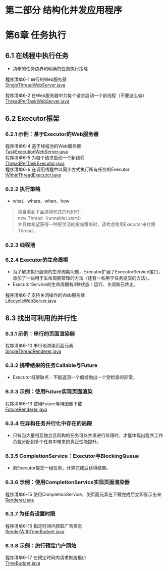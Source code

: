 # 第二部分 结构化并发应用程序  
# 第6章 任务执行
## 6.1 在线程中执行任务
* 清晰的任务边界和明确的任务执行策略

程序清单6-1 串行的Web服务器  
[SingleThreadWebServer.java](<https://github.com/BenYu2021/JavaConcurrencyInPracticeReadingNotes/blob/main/src/main/java/ch06/SingleThreadWebServer.java>)

程序清单6-2 在Web服务器中为每个请求启动一个新线程（不要这么做）  
[ThreadPerTaskWebServer.java](<https://github.com/BenYu2021/JavaConcurrencyInPracticeReadingNotes/blob/main/src/main/java/ch06/ThreadPerTaskWebServer.java>)

## 6.2 Executor框架
### 6.2.1 示例：基于Executor的Web服务器
程序清单6-4 基于线程池的Web服务器  
[TaskExecutionWebServer.java](<https://github.com/BenYu2021/JavaConcurrencyInPracticeReadingNotes/blob/main/src/main/java/ch06/TaskExecutionWebServer.java>)  
程序清单6-5 为每个请求启动一个新线程  
[ThreadPerTaskExecutor.java](<https://github.com/BenYu2021/JavaConcurrencyInPracticeReadingNotes/blob/main/src/main/java/ch06/ThreadPerTaskExecutor.java>)  
程序清单6-6 在调用线程中以同步方式执行所有任务的Executor  
[WithinThreadExecutor.java](<https://github.com/BenYu2021/JavaConcurrencyInPracticeReadingNotes/blob/main/src/main/java/ch06/WithinThreadExecutor.java>)  

### 6.2.2 执行策略
* what、where、when、how

>每当看到下面这种形式的代码时：  
>new Thread（runnable).start()  
>并且你希望获得一种更灵活的指向策略时，请考虑使用Executor来代替Thread。

### 6.2.3 线程池
### 6.2.4 Executor的生命周期
* 为了解决执行服务的生命周期问题，Executor扩展了ExecutorService接口，添加了一些用于生命周期管理的方法（还有一些用于任务提交的方法）。
* ExecutorService的生命周期有3种状态：运行、关闭和已终止。

程序清单6-7 支持关闭操作的Web服务器  
[LifecycleWebServer.java](<https://github.com/BenYu2021/JavaConcurrencyInPracticeReadingNotes/blob/main/src/main/java/ch06/LifecycleWebServer.java>)  

## 6.3 找出可利用的并行性
### 6.3.1 示例：串行的页面渲染器
程序清单6-10 串行地渲染页面元素  
[SingleThreadRenderer.java](<https://github.com/BenYu2021/JavaConcurrencyInPracticeReadingNotes/blob/main/src/main/java/ch06/SingleThreadRenderer.java>)  

### 6.3.2 携带结果的任务Callable与Future

* Executor框架缺点：不能返回一个值或抛出一个受检查的异常。
### 6.3.3 示例：使用Future实现页面渲染
程序清单6-13 使用Future等待图像下载  
[FutureRenderer.java](<https://github.com/BenYu2021/JavaConcurrencyInPracticeReadingNotes/blob/main/src/main/java/ch06/FutureRenderer.java>)  

### 6.3.4 在异构任务并行化中存在的局限
* 只有当大量相互独立且同构的任务可以并发进行处理时，才能体现出程序工作负载分配到多个任务中带来的真正性能提升。

### 6.3.5 CompletionService：Executor与BlockingQueue
* 向Executor提交一组任务，计算完成后获得结果。

### 6.3.6 示例：使用CompletionService实现页面渲染器
程序清单6-15 使用CompletionService，使页面元素在下载完成后立即显示出来  
[Renderer.java](<https://github.com/BenYu2021/JavaConcurrencyInPracticeReadingNotes/blob/main/src/main/java/ch06/Renderer.java>)  

### 6.3.7 为任务设置时限
程序清单6-16 指定时间内获取广告信息  
[RenderWithTimeBudget.java](<https://github.com/BenYu2021/JavaConcurrencyInPracticeReadingNotes/blob/main/src/main/java/ch06/RenderWithTimeBudget.java>)  

### 6.3.8 示例：旅行预定门户网站
程序清单6-17 在预定时间内请求旅游报价  
[TimeBudget.java](<https://github.com/BenYu2021/JavaConcurrencyInPracticeReadingNotes/blob/main/src/main/java/ch06/TimeBudget.java>)  

